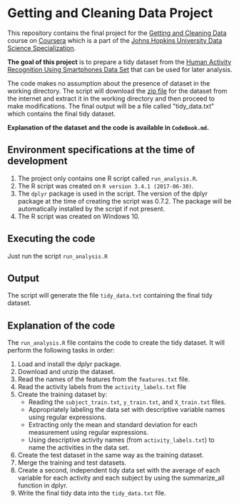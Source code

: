 # Getting and Cleaning Data Project

This repository contains the final project for the [Getting and Cleaning Data](https://www.coursera.org/learn/data-cleaning/home) course on [Coursera](https://www.coursera.org/) which is a part of the [Johns Hopkins University Data Science Specialization](https://www.coursera.org/specializations/jhu-data-science).

**The goal of this project** is to prepare a tidy dataset from the [Human Activity Recognition Using Smartphones Data Set](http://archive.ics.uci.edu/ml/datasets/Human+Activity+Recognition+Using+Smartphones) that can be used for later analysis. 

The code makes no assumption about the presence of dataset in the working directory. The script will download the [zip file](https://d396qusza40orc.cloudfront.net/getdata%2Fprojectfiles%2FUCI%20HAR%20Dataset.zip) for the dataset from the internet and extract it in the working directory and then proceed to make modifications. The final output will be a file called "tidy_data.txt" which contains the final tidy dataset.

**Explanation of the dataset and the code is available in `CodeBook.md`.**

## Environment specifications at the time of development

1. The project only contains one R script called `run_analysis.R`.
2. The R script was created on `R version 3.4.1 (2017-06-30)`.
3. The `dplyr` package is used in the script. The version of the dplyr package at the time of creating the script was 0.7.2. The package will be automatically installed by the script if not present.
4. The R script was created on Windows 10.

## Executing the code

Just run the script `run_analysis.R`

## Output

The script will generate the file `tidy_data.txt` containing the final tidy dataset.

## Explanation of the code

The `run_analysis.R` file contains the code to create the tidy dataset. It will perform the following tasks in order:

1. Load and install the dplyr package.
2. Download and unzip the dataset.
3. Read the names of the features from the `features.txt` file.
4. Read the activity labels from the `activity_labels.txt` file
5. Create the training dataset by:
	- Reading the `subject_train.txt`, `y_train.txt`, and `X_train.txt` files.
	- Appropriately labeling the data set with descriptive variable names using regular expressions.
	- Extracting only the mean and standard deviation for each measurement using regular expressions.
	- Using descriptive activity names (from `activity_labels.txt`) to name the activities in the data set.
6. Create the test dataset in the same way as the training dataset.
7. Merge the training and test datasets.
8. Create a second, independent tidy data set with the average of each variable for each activity and each subject by using the summarize_all function in dplyr.
9. Write the final tidy data into the `tidy_data.txt` file.